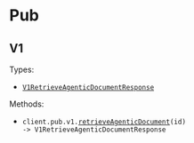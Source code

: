 # Pub

## V1

Types:

- <code><a href="./src/resources/pub/v1.ts">V1RetrieveAgenticDocumentResponse</a></code>

Methods:

- <code title="get /api/pub/v1/md/{id}">client.pub.v1.<a href="./src/resources/pub/v1.ts">retrieveAgenticDocument</a>(id) -> V1RetrieveAgenticDocumentResponse</code>
